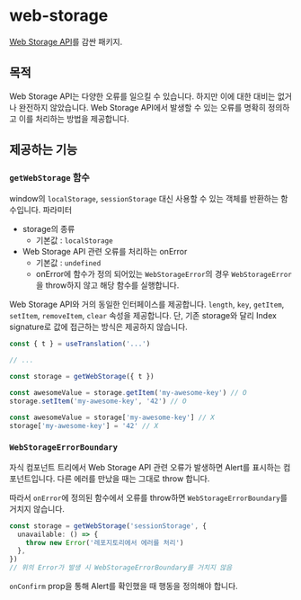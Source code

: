 # web-storage

[Web Storage API](https://developer.mozilla.org/en-US/docs/Web/API/Web_Storage_API)를 감싼 패키지.

## 목적

Web Storage API는 다양한 오류를 일으킬 수 있습니다.
하지만 이에 대한 대비는 없거나 완전하지 않았습니다.
Web Storage API에서 발생할 수 있는 오류를 명확히 정의하고 이를 처리하는 방법을 제공합니다.

## 제공하는 기능

### `getWebStorage` 함수

window의 `localStorage`, `sessionStorage` 대신 사용할 수 있는 객체를 반환하는 함수입니다.
파라미터

- storage의 종류
  - 기본값 : `localStorage`
- Web Storage API 관련 오류를 처리하는 onError
  - 기본값 : `undefined`
  - onError에 함수가 정의 되어있는 `WebStorageError`의 경우 `WebStorageError`을 throw하지 않고 해당 함수를 실행합니다.

Web Storage API와 거의 동일한 인터페이스를 제공합니다.
`length`, `key`, `getItem`, `setItem`, `removeItem`, `clear` 속성을 제공합니다.
단, 기존 storage와 달리 Index signature로 값에 접근하는 방식은 제공하지 않습니다.

```ts
const { t } = useTranslation('...')

// ...

const storage = getWebStorage({ t })

const awesomeValue = storage.getItem('my-awesome-key') // O
storage.setItem('my-awesome-key', '42') // O

const awesomeValue = storage['my-awesome-key'] // X
storage['my-awesome-key'] = '42' // X
```

### `WebStorageErrorBoundary`

자식 컴포넌트 트리에서 Web Storage API 관련 오류가 발생하면 Alert를 표시하는 컴포넌트입니다. 다른 에러를 만났을 때는 그대로 throw 합니다.

따라서 `onError`에 정의된 함수에서 오류를 throw하면 `WebStorageErrorBoundary`를 거치지 않습니다.

```ts
const storage = getWebStorage('sessionStorage', {
  unavailable: () => {
    throw new Error('레포지토리에서 에러를 처리')
  },
})
// 위의 Error가 발생 시 WebStorageErrorBoundary를 거치지 않음
```

`onConfirm` prop을 통해 Alert를 확인했을 때 행동을 정의해야 합니다.

